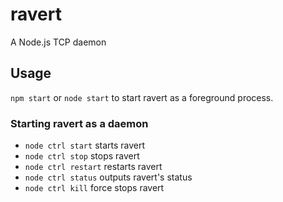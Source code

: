 ravert
======

A Node.js TCP daemon

Usage
-----

`npm start` or `node start` to start ravert as a foreground process.

### Starting ravert as a daemon

- `node ctrl start` starts ravert
- `node ctrl stop` stops ravert
- `node ctrl restart` restarts ravert
- `node ctrl status` outputs ravert's status
- `node ctrl kill` force stops ravert
